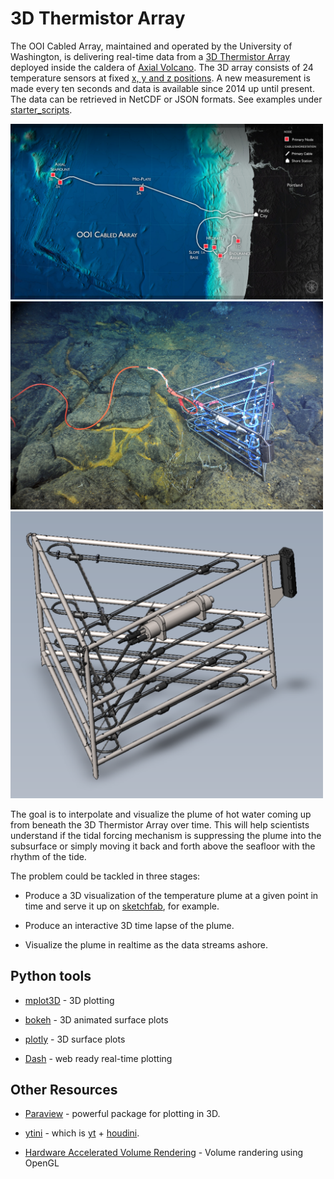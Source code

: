 # 3D Thermistor Array

The OOI Cabled Array, maintained and operated by the University of Washington, is delivering real-time data from a [3D Thermistor Array](http://www.interactiveoceans.washington.edu/story/Thermistor_Array) deployed inside the caldera of [Axial Volcano](http://www.interactiveoceans.washington.edu/story/Axial_Caldera_PN3B_Fully_Installed). The 3D array consists of 24 temperature sensors at fixed [x, y and z positions](https://github.com/friedrichknuth/3D_Themistory_Array/blob/master/info/frame_geometry.pdf). A new measurement is made every ten seconds and data is available since 2014 up until present. The data can be retrieved in NetCDF or JSON formats. See examples under [starter_scripts](https://github.com/friedrichknuth/3D_Themistory_Array/tree/master/starter_scripts).

<img src="./img/im1.jpg" width=500>

<img src="./img/im0.jpg" width=500>

<img src="./img/im2.png" width=500>

The goal is to interpolate and visualize the plume of hot water coming up from beneath the 3D Thermistor Array over time. This will help scientists understand if the tidal forcing mechanism is suppressing the plume into the subsurface or simply moving it back and forth above the seafloor with the rhythm of the tide.

The problem could be tackled in three stages:

* Produce a 3D visualization of the temperature plume at a given point in time and serve it up on [sketchfab](http://yt-project.org/doc/visualizing/sketchfab.html), for example.

* Produce an interactive 3D time lapse of the plume.

* Visualize the plume in realtime as the data streams ashore.

## Python tools

- [mplot3D](https://matplotlib.org/mpl_toolkits/mplot3d/tutorial.html) - 3D plotting

- [bokeh](https://demo.bokehplots.com/apps/surface3d) - 3D animated surface plots

- [plotly](https://plot.ly/python/3d-surface-plots/) - 3D surface plots

- [Dash](https://plot.ly/dash/) - web ready real-time plotting


## Other Resources

- [Paraview](https://www.paraview.org/) -  powerful package for plotting in 3D.

- [ytini](http://www.ytini.com/) - which is [yt](http://yt-project.org/doc/index.html) + [houdini](https://www.sidefx.com/).

- [Hardware Accelerated Volume Rendering](http://paulbourke.net/miscellaneous/glvol/) - Volume randering using OpenGL